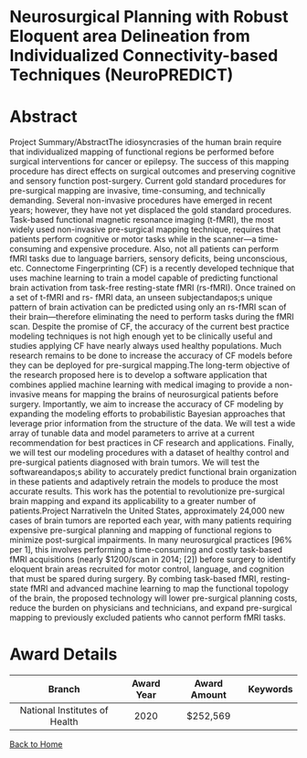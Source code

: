
Neurosurgical Planning with Robust Eloquent area Delineation from Individualized Connectivity-based Techniques (NeuroPREDICT)
=============================================================================================================================

# Abstract


Project Summary/AbstractThe idiosyncrasies of the human brain require that individualized mapping of functional regions be performed
before surgical interventions for cancer or epilepsy. The success of this mapping procedure has direct effects
on surgical outcomes and preserving cognitive and sensory function post-surgery. Current gold standard
procedures for pre-surgical mapping are invasive, time-consuming, and technically demanding. Several
non-invasive procedures have emerged in recent years; however, they have not yet displaced the gold
standard procedures. Task-based functional magnetic resonance imaging (t-fMRI), the most widely used
non-invasive pre-surgical mapping technique, requires that patients perform cognitive or motor tasks
while in the scanner—a time-consuming and expensive procedure. Also, not all patients can perform fMRI
tasks due to language barriers, sensory deficits, being unconscious, etc. Connectome Fingerprinting (CF) is a
recently developed technique that uses machine learning to train a model capable of predicting
functional brain activation from task-free resting-state fMRI (rs-fMRI). Once trained on a set of t-fMRI and rs-
fMRI data, an unseen subjectandapos;s unique pattern of brain activation can be predicted using only an rs-fMRI scan
of their brain—therefore eliminating the need to perform tasks during the fMRI scan. Despite the promise of
CF, the accuracy of the current best practice modeling techniques is not high enough yet to be clinically
useful and studies applying CF have nearly always used healthy populations. Much research remains to be
done to increase the accuracy of CF models before they can be deployed for pre-surgical mapping.The long-term objective of the research proposed here is to develop a software application that combines
applied machine learning with medical imaging to provide a non-invasive means for mapping the brains of
neurosurgical patients before surgery. Importantly, we aim to increase the accuracy of CF modeling by
expanding the modeling efforts to probabilistic Bayesian approaches that leverage prior information from the
structure of the data. We will test a wide array of tunable data and model parameters to arrive at a current
recommendation for best practices in CF research and applications. Finally, we will test our modeling procedures
with a dataset of healthy control and pre-surgical patients diagnosed with brain tumors. We will test the softwareandapos;s
ability to accurately predict functional brain organization in these patients and adaptively retrain the models to
produce the most accurate results. This work has the potential to revolutionize pre-surgical brain mapping and
expand its applicability to a greater number of patients.Project NarrativeIn the United States, approximately 24,000 new cases of brain tumors are reported each year, with many
patients requiring expensive pre-surgical planning and mapping of functional regions to minimize post-surgical
impairments. In many neurosurgical practices [96% per 1], this involves performing a time-consuming and
costly task-based fMRI acquisitions (nearly $1200/scan in 2014; [2]) before surgery to identify eloquent brain
areas recruited for motor control, language, and cognition that must be spared during surgery. By combing
task-based fMRI, resting-state fMRI and advanced machine learning to map the functional topology of the
brain, the proposed technology will lower pre-surgical planning costs, reduce the burden on physicians and
technicians, and expand pre-surgical mapping to previously excluded patients who cannot perform fMRI tasks.  

# Award Details

|Branch|Award Year|Award Amount|Keywords|
| :---: | :---: | :---: | :---: |
|National Institutes of Health|2020|$252,569||
  
  


[Back to Home](https://github.com/chrischow/dod_sbir_awards/Reports/JH/#2480)